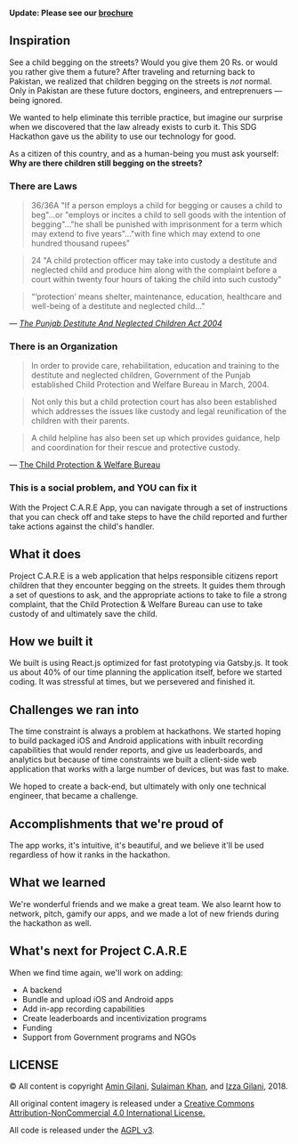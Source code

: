 **Update: Please see our [brochure](https://github.com/amingilani/project-care/blob/master/brochure.pdf)**

## Inspiration

See a child begging on the streets? Would you give them 20 Rs. or would you rather give them a future?
After traveling and returning back to Pakistan, we realized that children begging on the streets is _not_
normal. Only in Pakistan are these future doctors, engineers, and entreprenuers — being ignored.

We wanted to help eliminate this terrible practice, but imagine our surprise when we discovered that
the law already exists to curb it. This SDG Hackathon gave us the ability to use our technology for good.

As a citizen of this country, and as a human-being you must ask yourself: **Why are there children still begging on the streets?**

### There are Laws

> 36/36A "If a person employs a child for begging or causes a child to beg"...or "employs or incites a child to sell goods with the intention of begging"..."he shall be punished with imprisonment for a term which may extend to five years"..."with fine which may extend to one hundred thousand rupees"

> 24 "A child protection officer may take into custody a destitute and neglected child and produce him along with the complaint before a court within twenty four hours of taking the child into such custody"

> “‘protection’ means shelter, maintenance, education, healthcare and well-being of a destitute and neglected child…”

— [_The Punjab Destitute And Neglected Children Act 2004_](http://punjablaws.gov.pk/laws/472.html)

### There is an Organization

> In order to provide care, rehabilitation, education and
training to the destitute and neglected children, Government of the Punjab established Child Protection and Welfare Bureau in March, 2004.

> Not only this but a child protection court has also been
established which addresses the issues like custody and legal reunification of the children with their parents.

>A child helpline has also been set up which provides guidance, help and coordination for their rescue and protective custody.

— [The Child Protection & Welfare Bureau](https://cpwb.punjab.gov.pk/)

### This is a social problem, and YOU can fix it

With the Project C.A.R.E App, you can navigate through a set of instructions that you can check off and take steps to have the child reported and further take actions against the child's handler.

## What it does

Project C.A.R.E is a web application that helps responsible citizens report children that
they encounter begging on the streets. It guides them through a set of questions to ask, and the
appropriate actions to take to file a strong complaint, that the Child Protection & Welfare Bureau
can use to take custody of and ultimately save the child.

## How we built it

We built is using React.js optimized for fast prototyping via Gatsby.js. It took us
about 40% of our time planning the application itself, before we started coding. It
was stressful at times, but we persevered and finished it.

## Challenges we ran into

The time constraint is always a problem at hackathons. We started hoping to build packaged
iOS and Android applications with inbuilt recording capabilities that would render reports, and
give us leaderboards, and analytics but because of time constraints we built a client-side web application
that works with a large number of devices, but was fast to make.

We hoped to create a back-end, but ultimately with only one technical engineer, that became
a challenge.


## Accomplishments that we're proud of

The app works, it's intuitive, it's beautiful, and we believe it'll be used regardless
of how it ranks in the hackathon.

## What we learned

We're wonderful friends and we make a great team. We also learnt how to network, pitch, gamify our apps, and
we made a lot of new friends during the hackathon as well.

## What's next for Project C.A.R.E

When we find time again, we'll work on adding:
- A backend
- Bundle and upload iOS and Android apps
- Add in-app recording capabilities
- Create leaderboards and incentivization programs
- Funding
- Support from Government programs and NGOs


## LICENSE

© All content is copyright [Amin Gilani](https://amin.gilani.me), [Sulaiman Khan](https://www.linkedin.com/in/mohsulaimankhan/), and [Izza Gilani](https://www.linkedin.com/in/izzashahid-gilani/), 2018.

All original content imagery is released under a [Creative Commons Attribution-NonCommercial 4.0 International License.](https://creativecommons.org/licenses/by-nc/4.0/)

All code is released under the [AGPL v3](https://www.gnu.org/licenses/agpl.txt).
